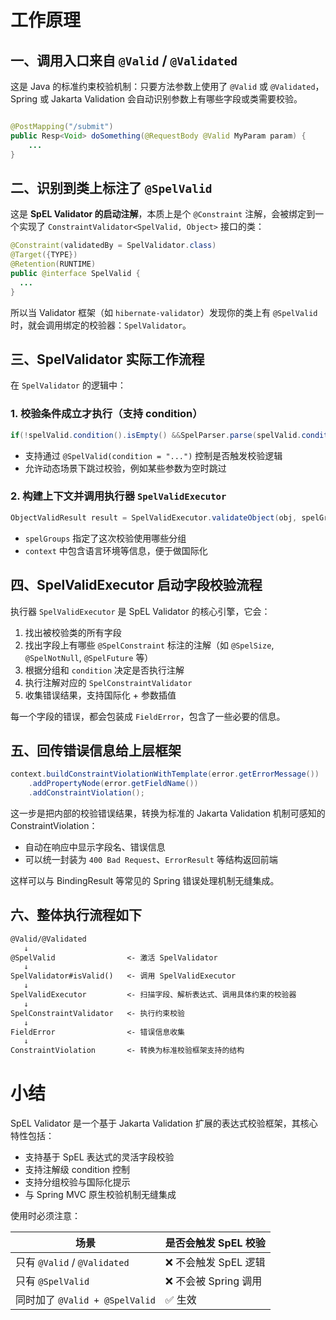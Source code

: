 # 工作原理

## 一、调用入口来自 `@Valid` / `@Validated`

这是 Java 的标准约束校验机制：只要方法参数上使用了 `@Valid` 或 `@Validated`，Spring 或 Jakarta Validation 会自动识别参数上有哪些字段或类需要校验。

```java

@PostMapping("/submit")
public Resp<Void> doSomething(@RequestBody @Valid MyParam param) {
    ...
}
```

## 二、识别到类上标注了 `@SpelValid`

这是 **SpEL Validator 的启动注解**，本质上是个 `@Constraint` 注解，会被绑定到一个实现了 `ConstraintValidator<SpelValid, Object>` 接口的类：

```java
@Constraint(validatedBy = SpelValidator.class)
@Target({TYPE})
@Retention(RUNTIME)
public @interface SpelValid {
  ...
}
```

所以当 Validator 框架（如 `hibernate-validator`）发现你的类上有 `@SpelValid` 时，就会调用绑定的校验器：`SpelValidator`。

## 三、SpelValidator 实际工作流程

在 `SpelValidator` 的逻辑中：

### 1. 校验条件成立才执行（支持 condition）

```java
if(!spelValid.condition().isEmpty() &&SpelParser.parse(spelValid.condition()))return true;
```

- 支持通过 `@SpelValid(condition = "...")` 控制是否触发校验逻辑
- 允许动态场景下跳过校验，例如某些参数为空时跳过

### 2. 构建上下文并调用执行器 `SpelValidExecutor`

```java
ObjectValidResult result = SpelValidExecutor.validateObject(obj, spelGroups, context);
```

- `spelGroups` 指定了这次校验使用哪些分组
- `context` 中包含语言环境等信息，便于做国际化

## 四、SpelValidExecutor 启动字段校验流程

执行器 `SpelValidExecutor` 是 SpEL Validator 的核心引擎，它会：

1. 找出被校验类的所有字段
2. 找出字段上有哪些 `@SpelConstraint` 标注的注解（如 `@SpelSize`, `@SpelNotNull`, `@SpelFuture` 等）
3. 根据分组和 `condition` 决定是否执行注解
4. 执行注解对应的 `SpelConstraintValidator`
5. 收集错误结果，支持国际化 + 参数插值

每一个字段的错误，都会包装成 `FieldError`，包含了一些必要的信息。

## 五、回传错误信息给上层框架

```java
context.buildConstraintViolationWithTemplate(error.getErrorMessage())
    .addPropertyNode(error.getFieldName())
    .addConstraintViolation();
```

这一步是把内部的校验错误结果，转换为标准的 Jakarta Validation 机制可感知的 ConstraintViolation：

- 自动在响应中显示字段名、错误信息
- 可以统一封装为 `400 Bad Request`、`ErrorResult` 等结构返回前端

这样可以与 BindingResult 等常见的 Spring 错误处理机制无缝集成。

## 六、整体执行流程如下

```md
@Valid/@Validated
   ↓
@SpelValid                <- 激活 SpelValidator
   ↓
SpelValidator#isValid()   <- 调用 SpelValidExecutor
   ↓
SpelValidExecutor         <- 扫描字段、解析表达式、调用具体约束的校验器
   ↓
SpelConstraintValidator   <- 执行约束校验
   ↓
FieldError                <- 错误信息收集
   ↓
ConstraintViolation       <- 转换为标准校验框架支持的结构
```

# 小结

SpEL Validator 是一个基于 Jakarta Validation 扩展的表达式校验框架，其核心特性包括：

- 支持基于 SpEL 表达式的灵活字段校验
- 支持注解级 condition 控制
- 支持分组校验与国际化提示
- 与 Spring MVC 原生校验机制无缝集成

使用时必须注意：

| 场景                         | 是否会触发 SpEL 校验   |
|----------------------------|-----------------|
| 只有 `@Valid` / `@Validated` | ❌ 不会触发 SpEL 逻辑  |
| 只有 `@SpelValid`            | ❌ 不会被 Spring 调用 |
| 同时加了 `@Valid + @SpelValid` | ✅ 生效            |

